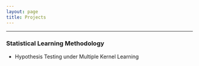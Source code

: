 ```yaml
---
layout: page
title: Projects
---
```


---

### Statistical Learning Methodology

* Hypothesis Testing under Multiple Kernel Learning

